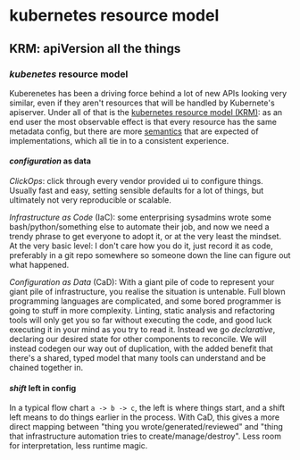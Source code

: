 # kubernetes resource model

## KRM: apiVersion all the things

### _kubenetes_ resource model

Kuberenetes has been a driving force behind a lot of new APIs looking very similar,
even if they aren't resources that will be handled by Kubernete's apiserver.
Under all of that is the
[kubernetes resource model (KRM)](https://github.com/kubernetes/design-proposals-archive/blob/main/architecture/resource-management.md):
as an end user the most observable effect is that every resource has the same metadata config,
but there are more [semantics](https://github.com/kubernetes/design-proposals-archive/blob/main/architecture/resource-management.md#resource-semantics-and-lifecycle)
that are expected of implementations,
which all tie in to a consistent experience.

#### _configuration_ as data

_ClickOps_: click through every vendor provided ui to configure things.
Usually fast and easy, setting sensible defaults for a lot of things,
but ultimately not very reproducible or scalable.

_Infrastructure as Code_ (IaC): some enterprising sysadmins wrote some bash/python/something else
to automate their job, and now we need a trendy phrase to get everyone to adopt it,
or at the very least the mindset.
At the very basic level: I don't care how you do it,
just record it as code, preferably in a git repo somewhere so someone down the line can figure out what happened.

_Configuration as Data_ (CaD): With a giant pile of code to represent your giant pile of infrastructure,
you realise the situation is untenable.
Full blown programming languages are complicated,
and some bored programmer is going to stuff in more complexity.
Linting, static analysis and refactoring tools will only get you so far without executing the code,
and good luck executing it in your mind as you try to read it.
Instead we go _declarative_,
declaring our desired state for other components to reconcile.
We will instead codegen our way out of duplication,
with the added benefit that there's a shared, typed model
that many tools can understand and be chained together in.

#### _shift_ left in config

In a typical flow chart `a -> b -> c`,
the left is where things start,
and a shift left means to do things earlier in the process.
With CaD, this gives a more direct mapping between "thing you wrote/generated/reviewed"
and "thing that infrastructure automation tries to create/manage/destroy".
Less room for interpretation, less runtime magic.
